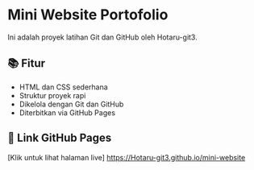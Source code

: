 # Mini Website Portofolio

Ini adalah proyek latihan Git dan GitHub oleh Hotaru-git3.

## 📚 Fitur

- HTML dan CSS sederhana
- Struktur proyek rapi
- Dikelola dengan Git dan GitHub
- Diterbitkan via GitHub Pages

## 🔗 Link GitHub Pages

[Klik untuk lihat halaman live] https://Hotaru-git3.github.io/mini-website
